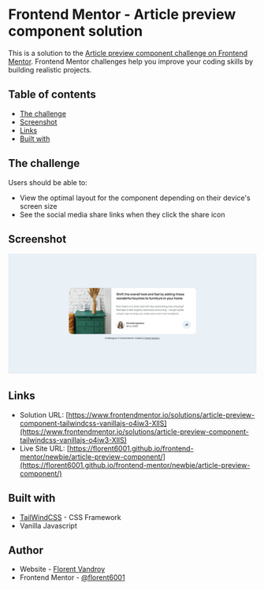 # Frontend Mentor - Article preview component solution

This is a solution to the [Article preview component challenge on Frontend Mentor](https://www.frontendmentor.io/challenges/article-preview-component-dYBN_pYFT). Frontend Mentor challenges help you improve your coding skills by building realistic projects. 

## Table of contents

- [The challenge](#the-challenge)
- [Screenshot](#screenshot)
- [Links](#links)
- [Built with](#built-with)


## The challenge

Users should be able to:

- View the optimal layout for the component depending on their device's screen size
- See the social media share links when they click the share icon

## Screenshot

![](./screenshot.jpg)


## Links

- Solution URL: [https://www.frontendmentor.io/solutions/article-preview-component-tailwindcss-vanillajs-o4iw3-XllS](https://www.frontendmentor.io/solutions/article-preview-component-tailwindcss-vanillajs-o4iw3-XllS)
- Live Site URL: [https://florent6001.github.io/frontend-mentor/newbie/article-preview-component/](https://florent6001.github.io/frontend-mentor/newbie/article-preview-component/)

## Built with

- [TailWindCSS](https://tailwindcss.com/) - CSS Framework
- Vanilla Javascript


## Author

- Website - [Florent Vandroy](https://www.florent-vandroy.fr)
- Frontend Mentor - [@florent6001](https://www.frontendmentor.io/profile/florent6001)
